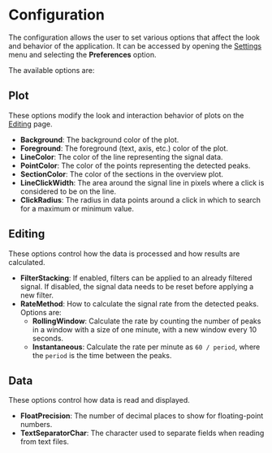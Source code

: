 # Configuration

The configuration allows the user to set various options that affect the look and behavior of the application.
It can be accessed by opening the [Settings](../ui_components/menu_bar.md#settings-menu) menu and selecting the **Preferences** option.

The available options are:

## Plot

These options modify the look and interaction behavior of plots on the [Editing](../ui_components/pages.md#editing) page.

- **Background**: The background color of the plot.
- **Foreground**: The foreground (text, axis, etc.) color of the plot.
- **LineColor**: The color of the line representing the signal data.
- **PointColor**: The color of the points representing the detected peaks.
- **SectionColor**: The color of the sections in the overview plot.
- **LineClickWidth**: The area around the signal line in pixels where a click is considered to be on the line.
- **ClickRadius**: The radius in data points around a click in which to search for a maximum or minimum value.

## Editing

These options control how the data is processed and how results are calculated.

- **FilterStacking**: If enabled, filters can be applied to an already filtered signal. If disabled, the signal data needs to be reset before applying a new filter.
- **RateMethod**: How to calculate the signal rate from the detected peaks. Options are:
  - **RollingWindow**: Calculate the rate by counting the number of peaks in a window with a size of one minute, with a new window every 10 seconds.
  - **Instantaneous**: Calculate the rate per minute as `60 / period`, where the `period` is the time between the peaks.

## Data

These options control how data is read and displayed.

- **FloatPrecision**: The number of decimal places to show for floating-point numbers.
- **TextSeparatorChar**: The character used to separate fields when reading from text files.